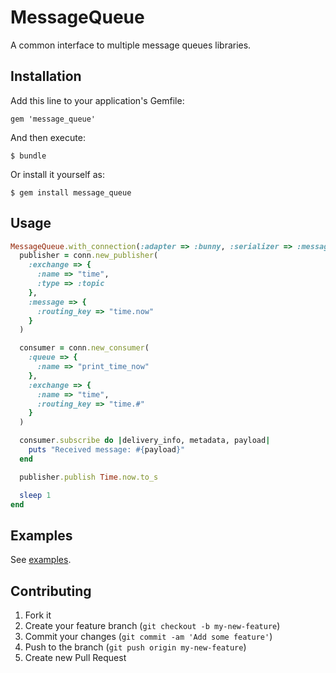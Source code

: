 # MessageQueue

A common interface to multiple message queues libraries.

## Installation

Add this line to your application's Gemfile:

    gem 'message_queue'

And then execute:

    $ bundle

Or install it yourself as:

    $ gem install message_queue

## Usage

```ruby
MessageQueue.with_connection(:adapter => :bunny, :serializer => :message_pack) do |conn|
  publisher = conn.new_publisher(
    :exchange => {
      :name => "time",
      :type => :topic
    },
    :message => {
      :routing_key => "time.now"
    }
  )

  consumer = conn.new_consumer(
    :queue => {
      :name => "print_time_now"
    },
    :exchange => {
      :name => "time",
      :routing_key => "time.#"
    }
  )

  consumer.subscribe do |delivery_info, metadata, payload|
    puts "Received message: #{payload}"
  end

  publisher.publish Time.now.to_s

  sleep 1
end
```

## Examples

See [examples](https://github.com/jingweno/message_queue/tree/master/examples).

## Contributing

1. Fork it
2. Create your feature branch (`git checkout -b my-new-feature`)
3. Commit your changes (`git commit -am 'Add some feature'`)
4. Push to the branch (`git push origin my-new-feature`)
5. Create new Pull Request
